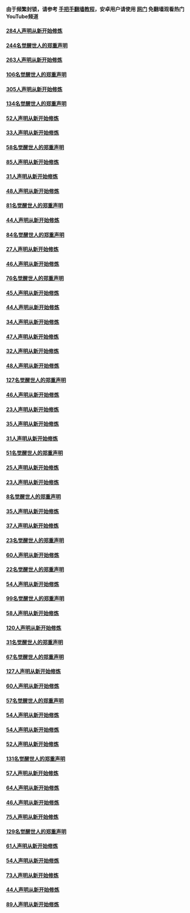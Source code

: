 #### 由于频繁封锁，请参考 [手把手翻墙教程](https://github.com/gfw-breaker/guides/wiki/)，安卓用户请使用 [网门](https://github.com/gfw-breaker/nogfw/blob/master/dl.md?t=04041000) 免翻墙观看热门YouTube频道 

#### [284人声明从新开始修炼](../pages/91/422707.md?t=04041000) 

#### [244名觉醒世人的郑重声明](../pages/91/422706.md?t=04041000) 

#### [263人声明从新开始修炼](../pages/91/422553.md?t=04041000) 

#### [106名觉醒世人的郑重声明](../pages/91/422552.md?t=04041000) 

#### [305人声明从新开始修炼](../pages/91/422153.md?t=04041000) 

#### [134名觉醒世人的郑重声明](../pages/91/422152.md?t=04041000) 

#### [52人声明从新开始修炼](../pages/91/421846.md?t=04041000) 

#### [33人声明从新开始修炼](../pages/91/421804.md?t=04041000) 

#### [58名觉醒世人的郑重声明](../pages/91/421845.md?t=04041000) 

#### [85人声明从新开始修炼](../pages/91/421769.md?t=04041000) 

#### [31人声明从新开始修炼](../pages/91/421763.md?t=04041000) 

#### [48人声明从新开始修炼](../pages/91/421605.md?t=04041000) 

#### [81名觉醒世人的郑重声明](../pages/91/421656.md?t=04041000) 

#### [44人声明从新开始修炼](../pages/91/421544.md?t=04041000) 

#### [84名觉醒世人的郑重声明](../pages/91/421543.md?t=04041000) 

#### [27人声明从新开始修炼](../pages/91/421465.md?t=04041000) 

#### [46人声明从新开始修炼](../pages/91/421454.md?t=04041000) 

#### [76名觉醒世人的郑重声明](../pages/91/421453.md?t=04041000) 

#### [45人声明从新开始修炼](../pages/91/421452.md?t=04041000) 

#### [44人声明从新开始修炼](../pages/91/421422.md?t=04041000) 

#### [34人声明从新开始修炼](../pages/91/421322.md?t=04041000) 

#### [47人声明从新开始修炼](../pages/91/421264.md?t=04041000) 

#### [32人声明从新开始修炼](../pages/91/421225.md?t=04041000) 

#### [48人声明从新开始修炼](../pages/91/421202.md?t=04041000) 

#### [127名觉醒世人的郑重声明](../pages/91/421224.md?t=04041000) 

#### [46人声明从新开始修炼](../pages/91/421203.md?t=04041000) 

#### [23人声明从新开始修炼](../pages/91/421138.md?t=04041000) 

#### [35人声明从新开始修炼](../pages/91/421122.md?t=04041000) 

#### [31人声明从新开始修炼](../pages/91/421081.md?t=04041000) 

#### [51名觉醒世人的郑重声明](../pages/91/421080.md?t=04041000) 

#### [25人声明从新开始修炼](../pages/91/421020.md?t=04041000) 

#### [23人声明从新开始修炼](../pages/91/420884.md?t=04041000) 

#### [8名觉醒世人的郑重声明](../pages/91/420883.md?t=04041000) 

#### [35人声明从新开始修炼](../pages/91/420809.md?t=04041000) 

#### [37人声明从新开始修炼](../pages/91/420766.md?t=04041000) 

#### [23名觉醒世人的郑重声明](../pages/91/420765.md?t=04041000) 

#### [60人声明从新开始修炼](../pages/91/420727.md?t=04041000) 

#### [22名觉醒世人的郑重声明](../pages/91/420726.md?t=04041000) 

#### [54人声明从新开始修炼](../pages/91/420529.md?t=04041000) 

#### [99名觉醒世人的郑重声明](../pages/91/420528.md?t=04041000) 

#### [58人声明从新开始修炼](../pages/91/420198.md?t=04041000) 

#### [120人声明从新开始修炼](../pages/91/420141.md?t=04041000) 

#### [31名觉醒世人的郑重声明](../pages/91/420197.md?t=04041000) 

#### [67名觉醒世人的郑重声明](../pages/91/420140.md?t=04041000) 

#### [127人声明从新开始修炼](../pages/91/420082.md?t=04041000) 

#### [60人声明从新开始修炼](../pages/91/420081.md?t=04041000) 

#### [57名觉醒世人的郑重声明](../pages/91/420080.md?t=04041000) 

#### [54人声明从新开始修炼](../pages/91/419533.md?t=04041000) 

#### [54人声明从新开始修炼](../pages/91/419532.md?t=04041000) 

#### [52人声明从新开始修炼](../pages/91/419531.md?t=04041000) 

#### [131名觉醒世人的郑重声明](../pages/91/419530.md?t=04041000) 

#### [57人声明从新开始修炼](../pages/91/419430.md?t=04041000) 

#### [64人声明从新开始修炼](../pages/91/419429.md?t=04041000) 

#### [46人声明从新开始修炼](../pages/91/419428.md?t=04041000) 

#### [75人声明从新开始修炼](../pages/91/419427.md?t=04041000) 

#### [129名觉醒世人的郑重声明](../pages/91/419426.md?t=04041000) 

#### [61人声明从新开始修炼](../pages/91/419198.md?t=04041000) 

#### [54人声明从新开始修炼](../pages/91/419197.md?t=04041000) 

#### [73人声明从新开始修炼](../pages/91/419196.md?t=04041000) 

#### [44人声明从新开始修炼](../pages/91/419075.md?t=04041000) 

#### [89人声明从新开始修炼](../pages/91/419074.md?t=04041000) 

